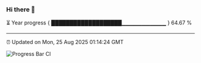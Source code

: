 ### Hi there 👋

⏳ Year progress { ███████████████████▁▁▁▁▁▁▁▁▁▁▁ } 64.67 %

---

⏰ Updated on Mon, 25 Aug 2025 01:14:24 GMT

![Progress Bar CI](https://github.com/liununu/liununu/workflows/Progress%20Bar%20CI/badge.svg)

